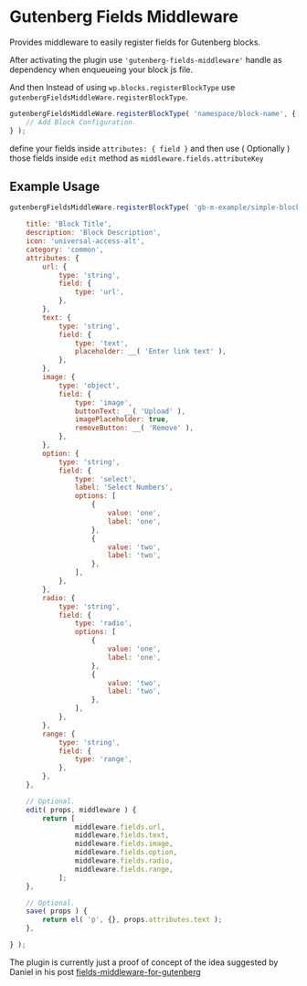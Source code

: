 # Gutenberg Fields Middleware

Provides middleware to easily register fields for Gutenberg blocks.

After activating the plugin use `'gutenberg-fields-middleware'` handle as dependency when enqueueing your block js file. 

And then Instead of using `wp.blocks.registerBlockType` use `gutenbergFieldsMiddleWare.registerBlockType`.
  

```js
gutenbergFieldsMiddleWare.registerBlockType( 'namespace/block-name', {
	// Add Block Configuration.
} );
``` 

define your fields inside `attributes: { field }` and then use ( Optionally ) those fields inside `edit` method as `middleware.fields.attributeKey`

## Example Usage


```js
gutenbergFieldsMiddleWare.registerBlockType( 'gb-m-example/simple-block', {

	title: 'Block Title',
	description: 'Block Description',
	icon: 'universal-access-alt',
	category: 'common',
	attributes: {
		url: {
			type: 'string',
			field: {
				type: 'url',
			},
		},
		text: {
			type: 'string',
			field: {
				type: 'text',
				placeholder: __( 'Enter link text' ),
			},
		},
		image: {
			type: 'object',
			field: {
				type: 'image',
				buttonText: __( 'Upload' ),
				imagePlaceholder: true,
				removeButton: __( 'Remove' ),
			},
		},
		option: {
			type: 'string',
			field: {
				type: 'select',
				label: 'Select Numbers',
				options: [
					{
						value: 'one',
						label: 'one',
					},
					{
						value: 'two',
						label: 'two',
					},
				],
			},
		},
		radio: {
			type: 'string',
			field: {
				type: 'radio',
				options: [
					{
						value: 'one',
						label: 'one',
					},
					{
						value: 'two',
						label: 'two',
					},
				],
			},
		},
		range: {
			type: 'string',
			field: {
				type: 'range',
			},
		},
	},

	// Optional.
	edit( props, middleware ) {
		return [
	            middleware.fields.url,
	            middleware.fields.text,
	            middleware.fields.image,
	            middleware.fields.option,
	            middleware.fields.radio,
	            middleware.fields.range,
	        ];
	},

	// Optional.
	save( props ) {
		return el( 'p', {}, props.attributes.text );
	},

} );
```

The plugin is currently just a proof of concept of the idea suggested by Daniel in his post [fields-middleware-for-gutenberg](https://danielbachhuber.com/2018/02/27/fields-middleware-for-gutenberg/)
